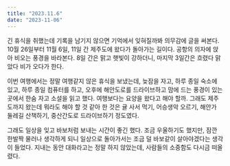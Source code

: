 ```yaml
---
title: "2023.11.6"
date: "2023-11-06"
---
```


긴 휴식을 취했는데 기록을 남기지 않으면 기억에서 잊혀질까봐 의무감에 글을 써본다. 10월 26일부터 11월 6일, 11일 간 제주도에 왔다가 돌아가는 길이다. 공항의 의자에 앉아 비오는 풍경을 바라본다. 8일 간은 맑고 햇빛이 강하더니, 마지막 3일간은 흐렸다 맑았다 비가 오다가 한다. 

이번 여행에서는 정말 여행같지 않은 휴식을 보냈는데, 늦잠을 자고, 하루 종일 숙소에 있고, 하루 종일 컴퓨터를 하고, 오후에 해안도로를 드라이브하고 맘에 드는 풍경이 있는 곳에서 한숨 자고 소설을 읽고 했다. 여행보다는 요양을 왔다고 해야 할까. 그래도 제주도까지 왔는데 뭐라도 해야 할 것 같아 한 것은 귤 사서 먹기, 어승생악 오르기, 해안가 둘레길 산책하기, 중산간도로 드라이브하기 정도였다.

그래도 일상을 잊고 바보처럼 보내는 시간이 좋긴 했다. 조금 우울하기도 했지만, 잠깐 한발짝 물러나 생각하게 되니 일상으로 돌아가서는 조금 덜 바보같이 살아야겠다는 생각이 들었다. 지내는 동안 대화라고는 정말 하지 않았는데, 사람들의 소중함도 다시금 떠올렸다. 
